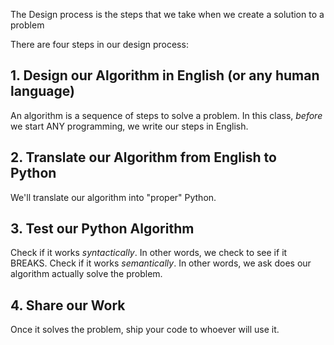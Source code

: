 The Design process is the steps that we take 
when we create a solution to a problem

There are four steps in our design process:

## 1. Design our Algorithm in English (or any human language)
An algorithm is a sequence of steps to solve a problem.
In this class, *before* we start ANY programming, we write our steps in 
English.

## 2. Translate our Algorithm from English to Python
We'll translate our algorithm into "proper" Python.

## 3. Test our Python Algorithm
Check if it works *syntactically*. In other words, we check to see if it
BREAKS.
Check if it works *semantically*. In other words, we ask does our algorithm actually solve the problem.

## 4. Share our Work
Once it solves the problem, ship your code to whoever will use it. 

